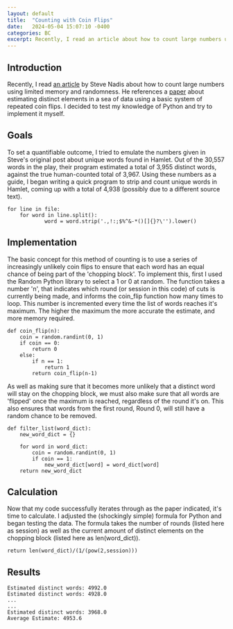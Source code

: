 ```yaml
---
layout: default
title:  "Counting with Coin Flips"
date:   2024-05-04 15:07:10 -0400
categories: BC
excerpt: Recently, I read an article about how to count large numbers using limited...
---
```


## Introduction
Recently, I read [an article](https://www.quantamagazine.org/computer-scientists-invent-an-efficient-new-way-to-count-20240516/) by Steve Nadis about how to count large numbers using limited memory and randomness. He references a [paper](https://arxiv.org/abs/2301.10191) about estimating distinct elements in a sea of data using a basic system of repeated coin flips. I decided to test my knowledge of Python and try to implement it myself.

## Goals
To set a quantifiable outcome, I tried to emulate the numbers given in Steve's original post about unique words found in Hamlet. Out of the 30,557 words in the play, their program estimated a total of 3,955 distinct words, against the true human-counted total of 3,967. Using these numbers as a guide, I began writing a quick program to strip and count unique words in Hamlet, coming up with a total of 4,938 (possibly due to a different source text). 

```
for line in file:
    for word in line.split():
            word = word.strip('.,!:;$%^&-*()[]{}?\'').lower()
```

## Implementation
The basic concept for this method of counting is to use a series of increasingly unlikely coin flips to ensure that each word has an equal chance of being part of the 'chopping block'. To implement this, first I used the Random Python library to select a 1 or 0 at random. The function takes a number 'n', that indicates which round (or session in this code) of cuts is currently being made, and informs the coin_flip function how many times to loop. This number is incremented every time the list of words reaches it's maximum. The higher the maximum the more accurate the estimate, and more memory required.

```
def coin_flip(n):
    coin = random.randint(0, 1)
    if coin == 0:
        return 0
    else:
        if n == 1:
            return 1
        return coin_flip(n-1)
```

As well as making sure that it becomes more unlikely that a distinct word will stay on the chopping block, we must also make sure that all words are 'flipped' once the maximum is reached, regardless of the round it's on. This also ensures that words from the first round, Round 0, will still have a random chance to be removed.

```
def filter_list(word_dict):
    new_word_dict = {}

    for word in word_dict:
        coin = random.randint(0, 1)
        if coin == 1:
            new_word_dict[word] = word_dict[word]
    return new_word_dict
```

## Calculation
Now that my code successfully iterates through as the paper indicated, it's time to calculate. I adjusted the (shockingly simple) formula for Python and began testing the data. The formula takes the number of rounds (listed here as session) as well as the current amount of distinct elements on the chopping block (listed here as len(word_dict)).

```
return len(word_dict)/(1/(pow(2,session)))
```

## Results
```
Estimated distinct words: 4992.0
Estimated distinct words: 4928.0
...
...
Estimated distinct words: 3968.0
Average Estimate: 4953.6
```

